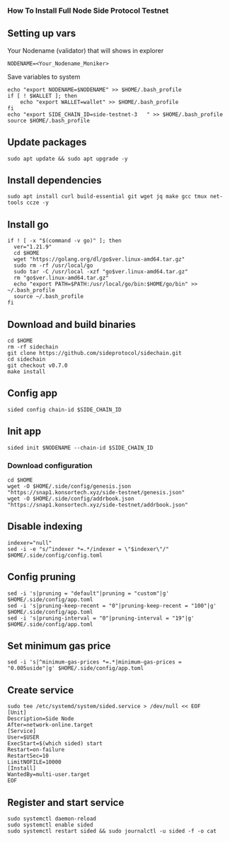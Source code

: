 ### How To Install Full Node Side Protocol Testnet

## Setting up vars
Your Nodename (validator) that will shows in explorer
```
NODENAME=<Your_Nodename_Moniker>
```

Save variables to system
```
echo "export NODENAME=$NODENAME" >> $HOME/.bash_profile
if [ ! $WALLET ]; then
	echo "export WALLET=wallet" >> $HOME/.bash_profile
fi
echo "export SIDE_CHAIN_ID=side-testnet-3	" >> $HOME/.bash_profile
source $HOME/.bash_profile
```

## Update packages
```
sudo apt update && sudo apt upgrade -y
```

## Install dependencies
```
sudo apt install curl build-essential git wget jq make gcc tmux net-tools ccze -y
```

## Install go
```
if ! [ -x "$(command -v go)" ]; then
  ver="1.21.9"
  cd $HOME
  wget "https://golang.org/dl/go$ver.linux-amd64.tar.gz"
  sudo rm -rf /usr/local/go
  sudo tar -C /usr/local -xzf "go$ver.linux-amd64.tar.gz"
  rm "go$ver.linux-amd64.tar.gz"
  echo "export PATH=$PATH:/usr/local/go/bin:$HOME/go/bin" >> ~/.bash_profile
  source ~/.bash_profile
fi
```

## Download and build binaries
```
cd $HOME
rm -rf sidechain
git clone https://github.com/sideprotocol/sidechain.git
cd sidechain
git checkout v0.7.0
make install
```

## Config app
```
sided config chain-id $SIDE_CHAIN_ID
```

## Init app
```
sided init $NODENAME --chain-id $SIDE_CHAIN_ID
```

### Download configuration
```
cd $HOME
wget -O $HOME/.side/config/genesis.json "https://snap1.konsortech.xyz/side-testnet/genesis.json"
wget -O $HOME/.side/config/addrbook.json "https://snap1.konsortech.xyz/side-testnet/addrbook.json"
```

## Disable indexing
```
indexer="null"
sed -i -e "s/^indexer *=.*/indexer = \"$indexer\"/" $HOME/.side/config/config.toml
```

## Config pruning
```
sed -i 's|pruning = "default"|pruning = "custom"|g' $HOME/.side/config/app.toml
sed -i 's|pruning-keep-recent = "0"|pruning-keep-recent = "100"|g' $HOME/.side/config/app.toml
sed -i 's|pruning-interval = "0"|pruning-interval = "19"|g' $HOME/.side/config/app.toml
```

## Set minimum gas price
```
sed -i 's|^minimum-gas-prices *=.*|minimum-gas-prices = "0.005uside"|g' $HOME/.side/config/app.toml
```

## Create service
```
sudo tee /etc/systemd/system/sided.service > /dev/null << EOF
[Unit]
Description=Side Node
After=network-online.target
[Service]
User=$USER
ExecStart=$(which sided) start
Restart=on-failure
RestartSec=10
LimitNOFILE=10000
[Install]
WantedBy=multi-user.target
EOF
```

## Register and start service
```
sudo systemctl daemon-reload
sudo systemctl enable sided
sudo systemctl restart sided && sudo journalctl -u sided -f -o cat
```
